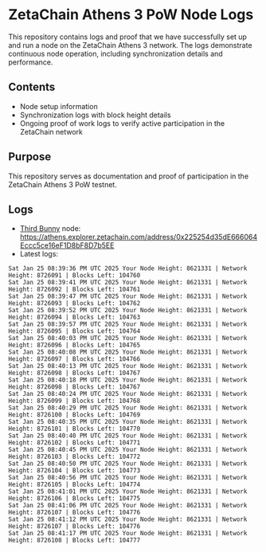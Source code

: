 # ZetaChain Athens 3 PoW Node Logs
This repository contains logs and proof that we have successfully set up and run a node on the ZetaChain Athens 3 network. The logs demonstrate continuous node operation, including synchronization details and performance.

## Contents
- Node setup information
- Synchronization logs with block height details
- Ongoing proof of work logs to verify active participation in the ZetaChain network

## Purpose
This repository serves as documentation and proof of participation in the ZetaChain Athens 3 PoW testnet.

## Logs

- [Third Bunny](https://thirdbunny.xyz/) node: https://athens.explorer.zetachain.com/address/0x225254d35dE666064Eccc5ce16eF1D8bF8D7b5EE
- Latest logs:
```
Sat Jan 25 08:39:36 PM UTC 2025 Your Node Height: 8621331 | Network Height: 8726091 | Blocks Left: 104760
Sat Jan 25 08:39:41 PM UTC 2025 Your Node Height: 8621331 | Network Height: 8726092 | Blocks Left: 104761
Sat Jan 25 08:39:47 PM UTC 2025 Your Node Height: 8621331 | Network Height: 8726093 | Blocks Left: 104762
Sat Jan 25 08:39:52 PM UTC 2025 Your Node Height: 8621331 | Network Height: 8726094 | Blocks Left: 104763
Sat Jan 25 08:39:57 PM UTC 2025 Your Node Height: 8621331 | Network Height: 8726095 | Blocks Left: 104764
Sat Jan 25 08:40:03 PM UTC 2025 Your Node Height: 8621331 | Network Height: 8726096 | Blocks Left: 104765
Sat Jan 25 08:40:08 PM UTC 2025 Your Node Height: 8621331 | Network Height: 8726097 | Blocks Left: 104766
Sat Jan 25 08:40:13 PM UTC 2025 Your Node Height: 8621331 | Network Height: 8726098 | Blocks Left: 104767
Sat Jan 25 08:40:18 PM UTC 2025 Your Node Height: 8621331 | Network Height: 8726098 | Blocks Left: 104767
Sat Jan 25 08:40:24 PM UTC 2025 Your Node Height: 8621331 | Network Height: 8726099 | Blocks Left: 104768
Sat Jan 25 08:40:29 PM UTC 2025 Your Node Height: 8621331 | Network Height: 8726100 | Blocks Left: 104769
Sat Jan 25 08:40:35 PM UTC 2025 Your Node Height: 8621331 | Network Height: 8726101 | Blocks Left: 104770
Sat Jan 25 08:40:40 PM UTC 2025 Your Node Height: 8621331 | Network Height: 8726102 | Blocks Left: 104771
Sat Jan 25 08:40:45 PM UTC 2025 Your Node Height: 8621331 | Network Height: 8726103 | Blocks Left: 104772
Sat Jan 25 08:40:50 PM UTC 2025 Your Node Height: 8621331 | Network Height: 8726104 | Blocks Left: 104773
Sat Jan 25 08:40:56 PM UTC 2025 Your Node Height: 8621331 | Network Height: 8726105 | Blocks Left: 104774
Sat Jan 25 08:41:01 PM UTC 2025 Your Node Height: 8621331 | Network Height: 8726106 | Blocks Left: 104775
Sat Jan 25 08:41:06 PM UTC 2025 Your Node Height: 8621331 | Network Height: 8726107 | Blocks Left: 104776
Sat Jan 25 08:41:12 PM UTC 2025 Your Node Height: 8621331 | Network Height: 8726107 | Blocks Left: 104776
Sat Jan 25 08:41:17 PM UTC 2025 Your Node Height: 8621331 | Network Height: 8726108 | Blocks Left: 104777
```
